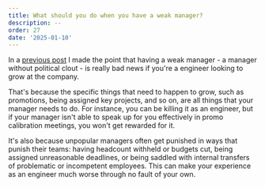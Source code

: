 ```yaml
---
title: What should you do when you have a weak manager?
description: --
order: 27
date: '2025-01-10'
---
```


In a [previous post](/politics-is-your-responsibility) I made the point that having a weak manager - a manager without political clout - is really bad news if you're a engineer looking to grow at the company.

That's because the specific things that need to happen to grow, such as promotions, being assigned key projects, and so on, are all things that your manager needs to do. For instance, you can be killing it as an engineer, but if your manager isn't able to speak up for you effectively in promo calibration meetings, you won't get rewarded for it.

It's also because unpopular managers often get punished in ways that punish their teams: having headcount withheld or budgets cut, being assigned unreasonable deadlines, or being saddled with internal transfers of problematic or incompetent employees. This can make your experience as an engineer much worse through no fault of your own.


